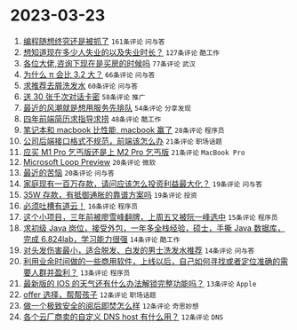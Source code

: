 # 2023-03-23

1. [编程随想终究还是被抓了](https://www.v2ex.com/t/926477) `161条评论` `问与答`
1. [想知道现在多少人失业的以及失业时长？](https://www.v2ex.com/t/926412) `127条评论` `酷工作`
1. [各位大佬,咨询下现在是买房的时候吗](https://www.v2ex.com/t/926397) `77条评论` `武汉`
1. [为什么 π 会比 3.2 大？](https://www.v2ex.com/t/926432) `66条评论` `问与答`
1. [求推荐去屑洗发水](https://www.v2ex.com/t/926425) `60条评论` `问与答`
1. [送 30 张千次对话卡密](https://www.v2ex.com/t/926423) `58条评论` `推广`
1. [最近的风潮就是想用服务先排队](https://www.v2ex.com/t/926430) `54条评论` `分享发现`
1. [四年前端简历求指导求捞](https://www.v2ex.com/t/926406) `48条评论` `酷工作`
1. [笔记本和 macbook 比性能, macbook 赢了](https://www.v2ex.com/t/926447) `28条评论` `程序员`
1. [公司后端接口格式不规范，前端该怎么办](https://www.v2ex.com/t/926469) `21条评论` `职场话题`
1. [应买 M1 Pro 乞丐版还是上 M2 Pro 乞丐版](https://www.v2ex.com/t/926422) `21条评论` `MacBook Pro`
1. [Microsoft Loop Preview](https://www.v2ex.com/t/926444) `20条评论` `微软`
1. [最近的苦恼](https://www.v2ex.com/t/926438) `20条评论` `问与答`
1. [家庭现有一百万存款，请问应该怎么投资利益最大化？](https://www.v2ex.com/t/926512) `19条评论` `问与答`
1. [35W 存款，有抵御通胀的靠谱方案吗](https://www.v2ex.com/t/926437) `19条评论` `投资`
1. [必须吐槽有道云！](https://www.v2ex.com/t/926518) `16条评论` `程序员`
1. [这个小项目，三年前被廖雪峰翻牌，上周五又被阮一峰选中](https://www.v2ex.com/t/926402) `15条评论` `程序员`
1. [求初级 Java 岗位，接受外包，一年多全栈经验，硕士，手撕 Java 数据库，完成 6.824lab，学习能力很强](https://www.v2ex.com/t/926454) `14条评论` `酷工作`
1. [对头发伤害最小，适合脱发、白发的男士洗发水推荐](https://www.v2ex.com/t/926408) `14条评论` `问与答`
1. [利用业余时间做的一些商用软件，上线以后，自己如何寻找或者定位准确的需要人群并盈利？](https://www.v2ex.com/t/926486) `13条评论` `程序员`
1. [最新版的 IOS 的天气还有什么办法解锁完整功能吗？](https://www.v2ex.com/t/926433) `13条评论` `Apple`
1. [offer 选择，帮帮孩子](https://www.v2ex.com/t/926494) `12条评论` `职场话题`
1. [做一个极致安全的阅后即焚怎么样](https://www.v2ex.com/t/926488) `12条评论` `奇思妙想`
1. [各个云厂商卖的自定义 DNS host 有什么用？](https://www.v2ex.com/t/926450) `12条评论` `DNS`
